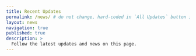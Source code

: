 ```yaml
---
title: Recent Updates
permalink: /news/ # do not change, hard-coded in `All Updates` button in the homepage.
layout: news
navigation: true
published: true
description: >
  Follow the latest updates and news on this page.  
---
```

